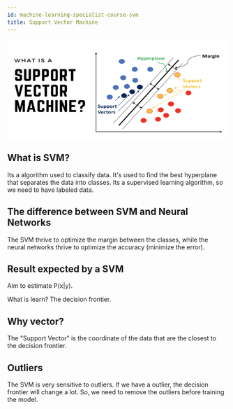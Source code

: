 ```yaml
---
id: machine-learning-specialist-course-svm
title: Support Vector Machine
---
```


![alt text](image-1.png)

## What is SVM?

Its a algorithm used to classify data.  It's used to find the best hyperplane that separates the data into classes.
Its a supervised learning algorithm, so we need to have labeled data.

## The difference between SVM and Neural Networks

The SVM thrive to optimize the margin between the classes, while the neural networks thrive to optimize the accuracy (minimize the error).

## Result expected by a SVM

Aim to estimate P(x|y).

What is learn? The decision frontier.

## Why vector?

The "Support Vector" is the coordinate of the data that are the closest to the decision frontier.

## Outliers

The SVM is very sensitive to outliers. If we have a outlier, the decision frontier will change a lot. So, we need to remove the outliers before training the model.
